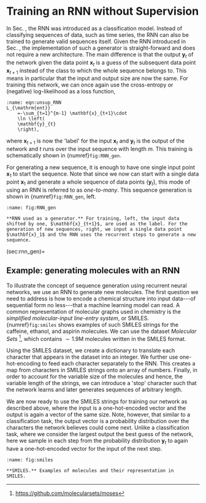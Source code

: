 <!-- Global site tag (gtag.js) - Google Analytics -->

<script async src="https://www.googletagmanager.com/gtag/js?id=G-ZLMLLKHZE0"></script>
<script>
  window.dataLayer = window.dataLayer || [];
  function gtag(){dataLayer.push(arguments);}
  gtag('js', new Date());

  gtag('config', 'G-ZLMLLKHZE0');
</script>
# Training an RNN without Supervision


In Sec. [](sec:supervised), the RNN was introduced as a classification model. Instead of classifying sequences of data, such as time series, the RNN can also be trained to generate valid sequences itself. Given the RNN introduced in Sec. [](sec:rnn), the implementation of such a generator is straight-forward and does not require a new architecture. The main difference is that the output $\mathbf{y}_t$ of the network given the data point $\mathbf{x}_t$ is a guess of the subsequent data point $\mathbf{x}_{t+1}$ instead of the class to which the whole sequence belongs to. This means in particular that the input and output size are now the same. For training this network, we can once again use the cross-entropy or (negative) log-likelihood as a loss function, 
```{math}
:name: eqn:unsup_RNN
L_{\mathrm{ent}}
    =-\sum_{t=1}^{m-1} \mathbf{x}_{t+1}\cdot
    \ln \left(
    \mathbf{y}_{t}
    \right),
```
where $\mathbf{x}_{t+1}$ is now the 'label' for the input $\mathbf{x}_{t}$ and $\mathbf{y}_{t}$ is the output of the network and $t$ runs over the input sequence with length $m$. This training is schematically shown in {numref}`fig:RNN_gen`.

For generating a new sequence, it is enough to have one single input point $\mathbf{x}_1$ to start the sequence. Note that since we now can start with a single data point $\mathbf{x}_1$ and generate a whole sequence of data points $\{\mathbf{y}_t\}$, this mode of using an RNN is referred to as *one-to-many*. This sequence generation is shown in {numref}`fig:RNN_gen`, left.

```{figure} ../../_static/lecture_specific/unsupervised-ml/generative_RNN2.png
:name: fig:RNN_gen

**RNN used as a generator.** For training, left, the input data
shifted by one, $\mathbf{x}_{t+1}$, are used as the label. For the
generation of new sequences, right, we input a single data point
$\mathbf{x}_1$ and the RNN uses the recurrent steps to generate a new
sequence.
```

(sec:rnn_gen)=
## Example: generating molecules with an RNN

To illustrate the concept of sequence generation using recurrent neural networks, we use an RNN to generate new molecules. The first question we need to address is how to encode a chemical structure into input data---of sequential form no less---that a machine learning model can read. A common representation of molecular graphs used in chemistry is the *simplified molecular-input line-entry system*, or SMILES. {numref}`fig:smiles` shows examples of such SMILES strings for the caffeine, ethanol, and aspirin molecules. We can use the dataset *Molecular Sets* [^1], which contains $\sim 1.9$M molecules written in the SMILES format.

Using the SMILES dataset, we create a dictionary to translate each character that appears in the dataset into an integer. We further use one-hot-encoding to feed each character separately to the RNN. This creates a map from characters in SMILES strings onto an array of numbers. Finally, in order to account for the variable size of the molecules and hence, the variable length of the strings, we can introduce a 'stop' character such that the network learns and later generates sequences of arbitrary length.

We are now ready to use the SMILES strings for training our network as described above, where the input is a one-hot-encoded vector and the output is again a vector of the same size. Note, however, that similar to a classification task, the output vector is a probability distribution over the characters the network believes could come next. Unlike a classification task, where we consider the largest output the best guess of the network, here we sample in each step from the probability distribution $\mathbf{y}_t$ to again have a one-hot-encoded vector for the input of the next step.


```{figure} ../../_static/lecture_specific/unsupervised-ml/SMILES_examples.png
:name: fig:smiles

**SMILES.** Examples of molecules and their representation in
SMILES.
```


[^1]: <https://github.com/molecularsets/moses>



